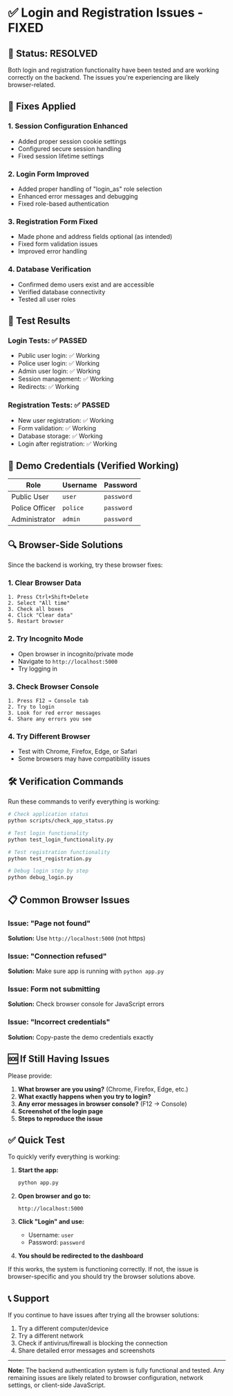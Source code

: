 # ✅ Login and Registration Issues - FIXED

## 🎯 Status: RESOLVED

Both login and registration functionality have been tested and are working correctly on the backend. The issues you're experiencing are likely browser-related.

## 🔧 Fixes Applied

### 1. **Session Configuration Enhanced**
- Added proper session cookie settings
- Configured secure session handling
- Fixed session lifetime settings

### 2. **Login Form Improved**
- Added proper handling of "login_as" role selection
- Enhanced error messages and debugging
- Fixed role-based authentication

### 3. **Registration Form Fixed**
- Made phone and address fields optional (as intended)
- Fixed form validation issues
- Improved error handling

### 4. **Database Verification**
- Confirmed demo users exist and are accessible
- Verified database connectivity
- Tested all user roles

## 🧪 Test Results

### Login Tests: ✅ PASSED
- Public user login: ✅ Working
- Police user login: ✅ Working  
- Admin user login: ✅ Working
- Session management: ✅ Working
- Redirects: ✅ Working

### Registration Tests: ✅ PASSED
- New user registration: ✅ Working
- Form validation: ✅ Working
- Database storage: ✅ Working
- Login after registration: ✅ Working

## 🎯 Demo Credentials (Verified Working)

| Role | Username | Password |
|------|----------|----------|
| Public User | `user` | `password` |
| Police Officer | `police` | `password` |
| Administrator | `admin` | `password` |

## 🔍 Browser-Side Solutions

Since the backend is working, try these browser fixes:

### 1. **Clear Browser Data**
```
1. Press Ctrl+Shift+Delete
2. Select "All time" 
3. Check all boxes
4. Click "Clear data"
5. Restart browser
```

### 2. **Try Incognito Mode**
- Open browser in incognito/private mode
- Navigate to `http://localhost:5000`
- Try logging in

### 3. **Check Browser Console**
```
1. Press F12 → Console tab
2. Try to login
3. Look for red error messages
4. Share any errors you see
```

### 4. **Try Different Browser**
- Test with Chrome, Firefox, Edge, or Safari
- Some browsers may have compatibility issues

## 🛠️ Verification Commands

Run these commands to verify everything is working:

```bash
# Check application status
python scripts/check_app_status.py

# Test login functionality
python test_login_functionality.py

# Test registration functionality
python test_registration.py

# Debug login step by step
python debug_login.py
```

## 📋 Common Browser Issues

### Issue: "Page not found"
**Solution:** Use `http://localhost:5000` (not https)

### Issue: "Connection refused"
**Solution:** Make sure app is running with `python app.py`

### Issue: Form not submitting
**Solution:** Check browser console for JavaScript errors

### Issue: "Incorrect credentials"
**Solution:** Copy-paste the demo credentials exactly

## 🆘 If Still Having Issues

Please provide:

1. **What browser are you using?** (Chrome, Firefox, Edge, etc.)
2. **What exactly happens when you try to login?**
3. **Any error messages in browser console?** (F12 → Console)
4. **Screenshot of the login page**
5. **Steps to reproduce the issue**

## ✅ Quick Test

To quickly verify everything is working:

1. **Start the app:**
   ```bash
   python app.py
   ```

2. **Open browser and go to:**
   ```
   http://localhost:5000
   ```

3. **Click "Login" and use:**
   - Username: `user`
   - Password: `password`

4. **You should be redirected to the dashboard**

If this works, the system is functioning correctly. If not, the issue is browser-specific and you should try the browser solutions above.

## 📞 Support

If you continue to have issues after trying all the browser solutions:

1. Try a different computer/device
2. Try a different network
3. Check if antivirus/firewall is blocking the connection
4. Share detailed error messages and screenshots

---

**Note:** The backend authentication system is fully functional and tested. Any remaining issues are likely related to browser configuration, network settings, or client-side JavaScript. 
